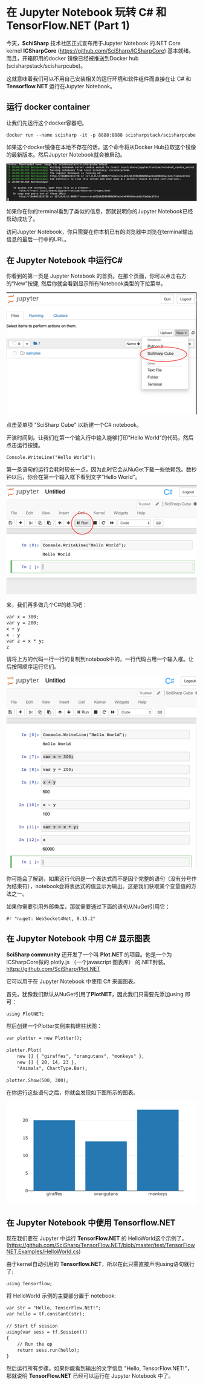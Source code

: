 # 在 Jupyter Notebook 玩转 C# 和 TensorFlow.NET (Part 1)

今天，**SchiSharp** 技术社区正式宣布用于Jupyter Notebook 的.NET Core kernel **ICSharpCore** (https://github.com/SciSharp/ICSharpCore) 基本就绪。 而且，开箱即用的docker 镜像已经被推送到Docker hub (scisharpstack/scisharpcube)。

这就意味着我们可以不用自己安装相关的运行环境和软件组件而直接在让 C# 和 **Tensorflow.NET** 运行在Jupyter Notebook。

## 运行 docker container

让我们先运行这个docker容器吧。

    docker run --name scisharp -it -p 8888:8888 scisharpstack/scisharpcube

如果这个docker镜像在本地不存在的话，这个命令将从Docker Hub拉取这个镜像的最新版本。然后Jupyter Notebook就会被启动。

![](images/JupyterNotebookStarted.png)

如果你在你的terminal看到了类似的信息，那就说明你的Jupyter Notebook已经启动成功了。

访问Jupyter Notebook，你只需要在你本机已有的浏览器中浏览在terminal输出信息的最后一行中的URL。


## 在 Jupyter Notebook 中运行C#

你看到的第一页是 Jupyter Notebook 的首页。在那个页面，你可以点击右方的“New”按键, 然后你就会看到显示所有Notebook类型的下拉菜单。

![](images/JupyterNewNotebook.png)

点击菜单项 "SciSharp Cube" 以新建一个C# notebook。


开演时间到。让我们在第一个输入行中输入能够打印"Hello World"的代码，然后点击运行按键。

    Console.WriteLine("Hello World");

第一条语句的运行会耗时较长一点，因为此时它会从NuGet下载一些依赖包。数秒钟以后，你会在第一个输入框下看到文字“Hello World”。

![](images/NotebookHelloWorld.png)


来，我们再多做几个C#的练习吧：

    var x = 300;
    var y = 200;
    x + y
    x - y
    var z = x * y;
    z


请将上方的代码一行一行的复制到notebook中的，一行代码占用一个输入框。让后按照顺序运行它们。

![](images/NotebookMoreCSharp.png)

你可能会了解到，如果这行代码是一个表达式而不是因个完整的语句（没有分号作为结束符），notebook会将表达式的值显示为输出。这是我们获取某个变量值的方法之一。

如果你需要引用外部类库，那就需要通过下面的语句从NuGet引用它：


    #r "nuget: WebSocket4Net, 0.15.2"



## 在 Jupyter Notebook 中用 C# 显示图表

**SciSharp community** 还开发了一个叫 **Plot.NET** 的项目。他是一个为ICSharpCore做的 plotly.js （一个javascript 图表库） 的.NET封装。 https://github.com/SciSharp/Plot.NET

它可以用于在 Jupyter Notebook 中使用 C# 来画图表。

首先，犹豫我们默认从NuGet引用了**PlotNET**，因此我们只需要先添加using 即可：

    using PlotNET;


然后创建一个Plotter实例来构建柱状图：

    var plotter = new Plotter();
    
    plotter.Plot(
        new [] { "giraffes", "orangutans", "monkeys" },
        new [] { 20, 14, 23 },
        "Animals", ChartType.Bar);
        
    plotter.Show(500, 300);


在你运行这些语句之后，你就会发现如下图所示的图表。

![](images/PlotNet.png)


## 在 Jupyter Notebook 中使用 Tensorflow.NET

现在我们要在 Jupyter 中运行 **TensorFlow.NET** 的 HelloWorld这个示例了。(https://github.com/SciSharp/TensorFlow.NET/blob/master/test/TensorFlowNET.Examples/HelloWorld.cs)

由于kernel自动引用的 **Tensorflow.NET**，所以在此只需直接声明using语句就行了:

    using Tensorflow;


将 HelloWorld 示例的主要部分置于 notebook:

    var str = "Hello, TensorFlow.NET!";
    var hello = tf.constant(str);

    // Start tf session
    using(var sess = tf.Session())
    {
        // Run the op
        return sess.run(hello);
    }


然后运行所有步骤。如果你能看到输出的文字信息 "Hello, TensorFlow.NET!"，那就说明 **TensorFlow.NET** 已经可以运行在 Jupyter Notebook 中了。













